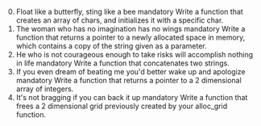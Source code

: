 0. Float like a butterfly, sting like a bee
mandatory
Write a function that creates an array of chars, and initializes it with a specific char.
1. The woman who has no imagination has no wings
mandatory
Write a function that returns a pointer to a newly allocated space in memory, which contains a copy of the string given as a parameter.
2. He who is not courageous enough to take risks will accomplish nothing in life
mandatory
Write a function that concatenates two strings.
3. If you even dream of beating me you'd better wake up and apologize
mandatory
Write a function that returns a pointer to a 2 dimensional array of integers.
4. It's not bragging if you can back it up
mandatory
Write a function that frees a 2 dimensional grid previously created by your alloc_grid function.
